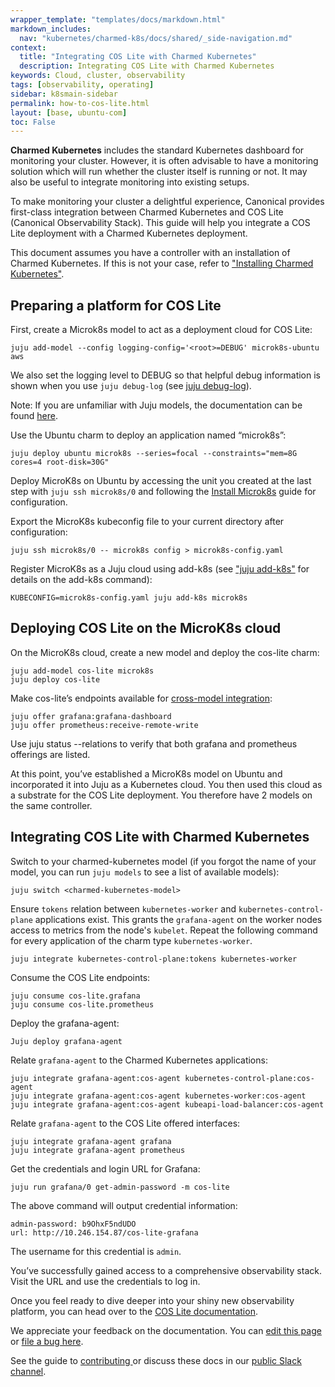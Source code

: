 ```yaml
---
wrapper_template: "templates/docs/markdown.html"
markdown_includes:
  nav: "kubernetes/charmed-k8s/docs/shared/_side-navigation.md"
context:
  title: "Integrating COS Lite with Charmed Kubernetes"
  description: Integrating COS Lite with Charmed Kubernetes
keywords: Cloud, cluster, observability
tags: [observability, operating]
sidebar: k8smain-sidebar
permalink: how-to-cos-lite.html
layout: [base, ubuntu-com]
toc: False
---
```


**Charmed Kubernetes** includes the standard Kubernetes dashboard for
monitoring your cluster. However, it is often advisable to have a monitoring
solution which will run whether the cluster itself is running or not. It may
also be useful to integrate monitoring into existing setups.

To make monitoring your cluster a delightful experience, Canonical provides
first-class integration between Charmed Kubernetes and COS Lite (Canonical
Observability Stack). This guide will help you integrate a COS Lite
deployment with a Charmed Kubernetes deployment.

This document assumes you have a controller with an installation of
Charmed Kubernetes. If this is not your case, refer to
["Installing Charmed Kubernetes"][how-to-install].

## Preparing a platform for COS Lite

First, create a Microk8s model to act as a deployment cloud for COS Lite:

```
juju add-model --config logging-config='<root>=DEBUG' microk8s-ubuntu aws
```

We also set the logging level to DEBUG so that helpful debug information is
shown when you use `juju debug-log` (see [juju debug-log][juju-debug-log]).

Note: If you are unfamiliar with Juju models, the documentation can be found [here][juju-models].

Use the Ubuntu charm to deploy an application named “microk8s”:

```
juju deploy ubuntu microk8s --series=focal --constraints="mem=8G cores=4 root-disk=30G"
```

Deploy MicroK8s on Ubuntu by accessing the unit you created at the last step
with `juju ssh microk8s/0` and following the [Install Microk8s][how-to-install-microk8s]
guide for configuration.

Export the MicroK8s kubeconfig file to your current directory after configuration:

```
juju ssh microk8s/0 -- microk8s config > microk8s-config.yaml
```

Register MicroK8s as a Juju cloud using add-k8s (see ["juju
add-k8s"][add-k8s] for details on the add-k8s
command):

```
KUBECONFIG=microk8s-config.yaml juju add-k8s microk8s
```

## Deploying COS Lite on the MicroK8s cloud

On the MicroK8s cloud, create a new model and deploy the cos-lite charm:

```
juju add-model cos-lite microk8s
juju deploy cos-lite
```

Make cos-lite’s endpoints available for [cross-model integration][cross-model-integration]:

```
juju offer grafana:grafana-dashboard
juju offer prometheus:receive-remote-write
```

Use juju status --relations to verify that both grafana and prometheus
offerings are listed.

At this point, you’ve established a MicroK8s model on Ubuntu and incorporated
it into Juju as a Kubernetes cloud. You then used this cloud as a substrate for
the COS Lite deployment. You therefore have 2 models on the same controller.

## Integrating COS Lite with Charmed Kubernetes

Switch to your charmed-kubernetes model (if you forgot the name of your model,
you can run `juju models` to see a list of available models):

```
juju switch <charmed-kubernetes-model>
```

Ensure `tokens` relation between `kubernetes-worker` and
`kubernetes-control-plane` applications exist. This grants the `grafana-agent`
on the worker nodes access to metrics from the node's `kubelet`. Repeat the
following command for every application of the charm type `kubernetes-worker`.

```
juju integrate kubernetes-control-plane:tokens kubernetes-worker
```

Consume the COS Lite endpoints:

```
juju consume cos-lite.grafana
juju consume cos-lite.prometheus
```

Deploy the grafana-agent:

```
Juju deploy grafana-agent
```

Relate `grafana-agent` to the Charmed Kubernetes applications:

```
juju integrate grafana-agent:cos-agent kubernetes-control-plane:cos-agent
juju integrate grafana-agent:cos-agent kubernetes-worker:cos-agent
juju integrate grafana-agent:cos-agent kubeapi-load-balancer:cos-agent
```

Relate `grafana-agent` to the COS Lite offered interfaces:

```
juju integrate grafana-agent grafana
juju integrate grafana-agent prometheus
```

Get the credentials and login URL for Grafana:

```
juju run grafana/0 get-admin-password -m cos-lite
```

The above command will output credential information:

```
admin-password: b9OhxF5ndUDO
url: http://10.246.154.87/cos-lite-grafana
```

The username for this credential is `admin`.

You’ve successfully gained access to a comprehensive observability stack. Visit
the URL and use the credentials to log in.

Once you feel ready to dive deeper into your shiny new observability platform,
you can head over to the [COS Lite documentation][cos-lite-docs].

<!-- LINKS -->

[how-to-install]: /kubernetes/charmed-k8s/docs/how-to-install
[how-to-install-microk8s]: https://microk8s.io/docs/getting-started
[add-k8s]: https://documentation.ubuntu.com/juju/3.6/reference/juju-cli/list-of-juju-cli-commands/add-k8s/
[cos-lite-docs]: https://charmhub.io/topics/canonical-observability-stack
[juju-models]: https://documentation.ubuntu.com/juju/3.6/reference/model
[juju-debug-log]: https://documentation.ubuntu.com/juju/3.6/reference/juju-cli/list-of-juju-cli-commands/debug-log/
[cross-model-integration]: https://documentation.ubuntu.com/juju/3.6/reference/relation

<!-- FEEDBACK -->
<div class="p-notification--information">
  <div class="p-notification__content">
    <p class="p-notification__message">We appreciate your feedback on the documentation. You can
    <a href="https://github.com/charmed-kubernetes/kubernetes-docs/edit/main/pages/k8s/how-to-cos-lite.md" >edit this page</a>
    or
    <a href="https://github.com/charmed-kubernetes/kubernetes-docs/issues/new">file a bug here</a>.</p>
    <p>See the guide to <a href="/kubernetes/charmed-k8s/docs/how-to-contribute"> contributing </a> or discuss these docs in our <a href="https://kubernetes.slack.com/archives/CG1V2CAMB"> public Slack channel</a>.</p>
  </div>
</div>

